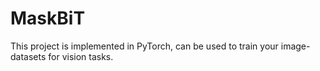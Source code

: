 # MaskBiT
This project is implemented in PyTorch, can be used to train your image-datasets for vision tasks.
